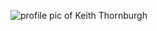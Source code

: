 ![profile pic of Keith Thornburgh](https://user-images.githubusercontent.com/89819577/137628387-14b08e60-8a14-4edc-9ee4-797b53b9e829.jpg)
